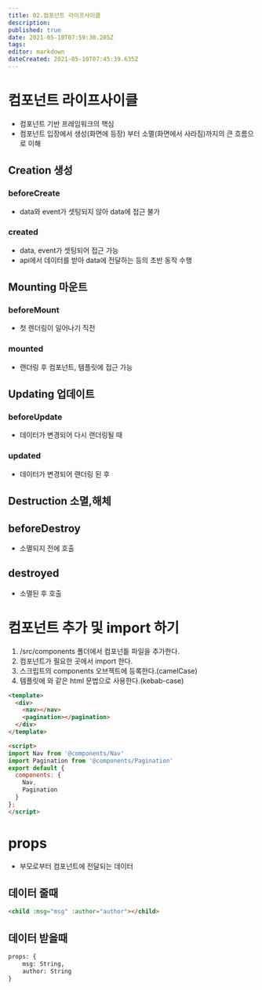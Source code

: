 ```yaml
---
title: 02.컴포넌트 라이프사이클
description: 
published: true
date: 2021-05-10T07:59:30.205Z
tags: 
editor: markdown
dateCreated: 2021-05-10T07:45:39.635Z
---
```


# 컴포넌트 라이프사이클
- 컴포넌트 기반 프레임워크의 핵심
- 컴포넌트 입장에서 생성(화면에 등장) 부터 소멸(화면에서 사라짐)까지의 큰 흐름으로 이해

## Creation 생성
### beforeCreate
- data와 event가 셋팅되지 않아 data에 접근 불가
### created
- data, event가 셋팅되어 접근 가능
- api에서 데이터를 받아 data에 전달하는 등의 초반 동작 수행

## Mounting 마운트
### beforeMount
- 첫 렌더링이 일어나기 직전
### mounted
- 랜더링 후 컴포넌트, 템플릿에 접근 가능

## Updating 업데이트
### beforeUpdate
- 데이터가 변경되어 다시 랜더링될 때
### updated
- 데이터가 변경되어 랜더링 된 후

## Destruction 소멸,해체
## beforeDestroy
- 소멸되지 전에 호출
## destroyed
- 소멸된 후 호출


# 컴포넌트 추가 및 import 하기
1. /src/components 폴더에서 컴포넌틑 파일을 추가한다.
2. 컴포넌트가 필요한 곳에서 import 한다.
3. 스크립트의 components 오브젝트에 등록한다.(camelCase)
4. 템플릿에 <components></components> 와 같은 html 문법으로 사용한다.(kebab-case)
```html
<template>
  <div>
    <nav></nav>
    <pagination></pagination>
  </div>
</template>

<script>
import Nav from '@components/Nav'
import Pagination from '@components/Pagination'
export default {
  components: {
    Nav,
    Pagination
  }
};
</script>
```

# props
- 부모로부터 컴포넌트에 전달되는 데이터
## 데이터 줄때
```html
<child :msg="msg" :author="author"></child>
```
## 데이터 받을때
```html
props: {
	msg: String,
	author: String
}
```